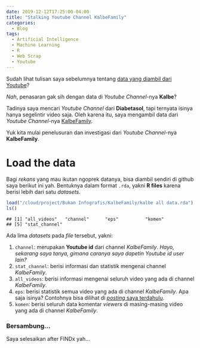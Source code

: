 ```yaml
---
date: 2019-12-12T17:25:00-04:00
title: "Stalking Youtube Channel KalbeFamily"
categories:
  - Blog
tags:
  - Artificial Intelligence
  - Machine Learning
  - R
  - Web Scrap
  - Youtube
---
```


Sudah lihat tulisan saya sebelumnya tentang [data yang diambil dari
Youtube](https://ikanx101.github.io/blog/blog-posting-sunyi/)?

*Nah*, penasaran gak sih dengan data di *Youtube Channel*-nya **Kalbe**?

Tadinya saya mencari *Youtube Channel* dari **Diabetasol**, tapi
ternyata isinya hanya segelintir video saja. Oleh karena itu, saya
mengambil data dari *Youtube Channel*-nya
[KalbeFamily](https://www.youtube.com/user/KalbeFamily).

Yuk kita mulai penelusuran dan investigasi dari *Youtube Channel*-nya
**KalbeFamily**.

# Load the data

Bagi *rekans* yang mau ikutan ngoprek datanya, bisa diambil sendiri di
github saya berikut ini yah. Bentuknya dalam format `.rda`, yakni **R
files** karena berisi lebih dari satu *datasets*.

``` r
load("/cloud/project/Bukan Infografis/KalbeFamily/kalbe all data.rda")
ls()
```

    ## [1] "all_videos"   "channel"      "eps"          "komen"       
    ## [5] "stat_channel"

Ada lima *datasets* pada *file* tersebut, yakni:

1.  `channel`: merupakan **Youtube id** dari channel *KalbeFamily*.
    *Hayo, sekarang saya tanya, gimana caranya saya dapetin Youtube id
    user lain?*
2.  `stat_channel`: berisi informasi dan statistik mengenai channel
    *KalbeFamily*.
3.  `all_videos`: berisi informasi mengenai seluruh video yang ada di
    channel *KalbeFamily*.
4.  `eps`: berisi statistik semua video yang ada di channel
    *KalbeFamily*. Apa saja isinya? Contohnya bisa dilihat di [*posting*
    saya
    terdahulu](\(https://ikanx101.github.io/blog/blog-posting-sunyi/\)).
5.  `komen`: berisi seluruh data komentar *viewers* di masing-masing
    video yang ada di channel *KalbeFamily*.

### Bersambung…

Saya selesaikan after FINDx yah…

